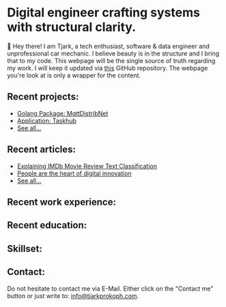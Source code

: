 # Digital engineer crafting systems with structural clarity.
👋 Hey there! I am Tjark, a tech enthusiast, software & data engineer and unprofessional car mechanic. I believe beauty is in the structure and I bring that to my code. This webpage will be the single source of truth regarding my work. I will keep it updated via [this](https://github.com/tjarkpr/markdown-portfolio) GitHub repository. The webpage you're look at is only a wrapper for the content.

## Recent projects:
- [Golang Package: MqttDistribNet]()
- [Application: Taskhub]()
- [See all...]()

## Recent articles:
- [Explaining IMDb Movie Review Text Classification]()
- [People are the heart of digital innovation]()
- [See all...]()

## Recent work experience:

## Recent education:

## Skillset:

## Contact:
Do not hesitate to contact me via E-Mail. Either click on the "Contact me" button or just write to: [info@tjarkprokoph.com](mailto:info@tjarkprokoph.com).